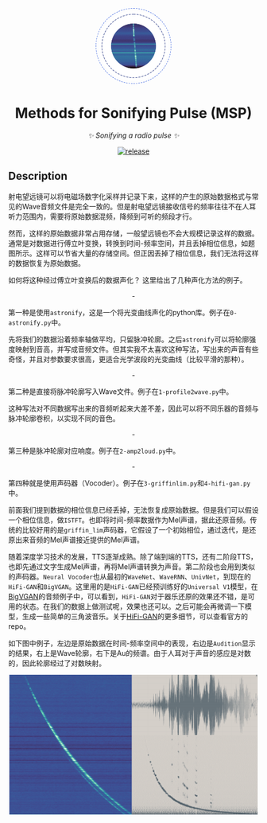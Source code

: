<div align="center">

<div align="center"><img style="border-radius:50%;border: royalblue dashed 1px;padding: 5px" src="Figure/Burst.png" alt="RMS" width="140px" /></div>

# Methods for Sonifying Pulse (MSP)

_✨ Sonifying a radio pulse ✨_  

</div>

<p align="center">
  <a href="https://github.com/SukiYume/MSP">
    <img src="https://img.shields.io/badge/MethodSonifyPulse-MSP-royalblue" alt="release">
  </a>
</p>

## Description

  射电望远镜可以将电磁场数字化采样并记录下来，这样的产生的原始数据格式与常见的Wave音频文件是完全一致的。但是射电望远镜接收信号的频率往往不在人耳听力范围内，需要将原始数据混频，降频到可听的频段才行。

  然而，这样的原始数据非常占用存储，一般望远镜也不会大规模记录这样的数据。通常是对数据进行傅立叶变换，转换到时间-频率空间，并且丢掉相位信息，如题图所示。这样可以节省大量的存储空间。但正因丢掉了相位信息，我们无法将这样的数据恢复为原始数据。

  如何将这种经过傅立叶变换后的数据声化？ 这里给出了几种声化方法的例子。

  <p align="center" color='RoyalBlue'> - </p>

  第一种是使用`astronify`，这是一个将光变曲线声化的python库。例子在`0-astronify.py`中。

  先将我们的数据沿着频率轴做平均，只留脉冲轮廓。之后`astronify`可以将轮廓强度映射到音高，并写成音频文件。但其实我不太喜欢这种写法，写出来的声音有些奇怪，并且对参数要求很高，更适合光学波段的光变曲线（比较平滑的那种）。

  <p align="center" color='RoyalBlue'> - </p>

  第二种是直接将脉冲轮廓写入Wave文件。例子在`1-profile2wave.py`中。
  
  这种写法对不同数据写出来的音频听起来大差不差，因此可以将不同乐器的音频与脉冲轮廓卷积，以实现不同的音色。

  <p align="center" color='RoyalBlue'> - </p>

  第三种是脉冲轮廓对应响度。例子在`2-amp2loud.py`中。

  <p align="center" color='RoyalBlue'> - </p>

  第四种就是使用声码器（Vocoder）。例子在`3-griffinlim.py`和`4-hifi-gan.py`中。

  前面我们提到数据的相位信息已经丢掉，无法恢复成原始数据。但是我们可以假设一个相位信息，做`ISTFT`。也即将时间-频率数据作为Mel声谱，据此还原音频。传统的比较好用的是`griffin_lim`声码器，它假设了一个初始相位，通过迭代，是还原出来音频的Mel声谱接近提供的Mel声谱。

  随着深度学习技术的发展，TTS逐渐成熟。除了端到端的TTS，还有二阶段TTS，也即先通过文字生成Mel声谱，再将Mel声谱转换为声音。第二阶段也会用到类似的声码器。`Neural Vocoder`也从最初的`WaveNet`、`WaveRNN`、`UnivNet`，到现在的`HiFi-GAN`和`BigVGAN`。这里用的是`HiFi-GAN`已经预训练好的`Universal V1`模型，在[BigVGAN](https://bigvgan-demo.github.io/)的音频例子中，可以看到，`HiFi-GAN`对于器乐还原的效果还不错，是可用的状态。在我们的数据上做测试呢，效果也还可以。之后可能会再微调一下模型，生成一些简单的三角波音乐。关于[HiFi-GAN](https://github.com/jik876/hifi-gan)的更多细节，可以查看官方的repo。
  
  如下图中例子，左边是原始数据在时间-频率空间中的表现，右边是`Audition`显示的结果，右上是Wave轮廓，右下是Au的频谱。由于人耳对于声音的感应是对数的，因此轮廓经过了对数映射。

  <div align="center"><img src="Figure/MelSpecWav.png" alt="RMS" width="500px" /></div>